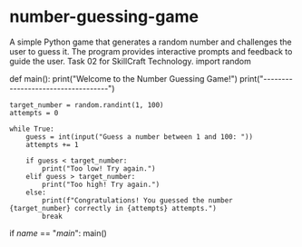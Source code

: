 # number-guessing-game
A simple Python game that generates a random number and challenges the user to guess it. The program provides interactive prompts and feedback to guide the user. Task 02 for SkillCraft Technology.
import random

def main():
    print("Welcome to the Number Guessing Game!")
    print("-----------------------------------")
    
    target_number = random.randint(1, 100)  
    attempts = 0
    
    while True:
        guess = int(input("Guess a number between 1 and 100: "))
        attempts += 1
        
        if guess < target_number:
            print("Too low! Try again.")
        elif guess > target_number:
            print("Too high! Try again.")
        else:
            print(f"Congratulations! You guessed the number {target_number} correctly in {attempts} attempts.")
            break

if _name_ == "_main_":
    main()
